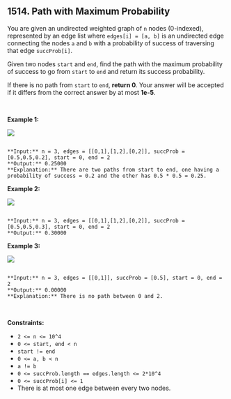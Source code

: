 ## 1514. Path with Maximum Probability


You are given an undirected weighted graph of `n` nodes (0-indexed), represented by an edge list where `edges[i] = [a, b]` is an undirected edge connecting the nodes `a` and `b` with a probability of success of traversing that edge `succProb[i]`.


Given two nodes `start` and `end`, find the path with the maximum probability of success to go from `start` to `end` and return its success probability.


If there is no path from `start` to `end`, **return 0**. Your answer will be accepted if it differs from the correct answer by at most **1e-5**.


 


**Example 1:**


**![](https://assets.leetcode.com/uploads/2019/09/20/1558_ex1.png)**



```

**Input:** n = 3, edges = [[0,1],[1,2],[0,2]], succProb = [0.5,0.5,0.2], start = 0, end = 2
**Output:** 0.25000
**Explanation:** There are two paths from start to end, one having a probability of success = 0.2 and the other has 0.5 * 0.5 = 0.25.

```

**Example 2:**


**![](https://assets.leetcode.com/uploads/2019/09/20/1558_ex2.png)**



```

**Input:** n = 3, edges = [[0,1],[1,2],[0,2]], succProb = [0.5,0.5,0.3], start = 0, end = 2
**Output:** 0.30000

```

**Example 3:**


**![](https://assets.leetcode.com/uploads/2019/09/20/1558_ex3.png)**



```

**Input:** n = 3, edges = [[0,1]], succProb = [0.5], start = 0, end = 2
**Output:** 0.00000
**Explanation:** There is no path between 0 and 2.

```

 


**Constraints:**


* `2 <= n <= 10^4`
* `0 <= start, end < n`
* `start != end`
* `0 <= a, b < n`
* `a != b`
* `0 <= succProb.length == edges.length <= 2*10^4`
* `0 <= succProb[i] <= 1`
* There is at most one edge between every two nodes.


